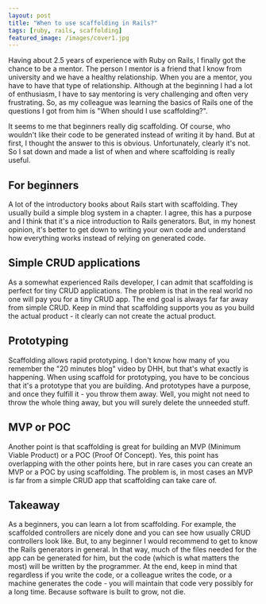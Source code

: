 ```yaml
---
layout: post
title: "When to use scaffolding in Rails?"
tags: [ruby, rails, scaffolding]
featured_image: /images/cover1.jpg
---
```


Having about 2.5 years of experience with Ruby on Rails, I finally got the chance
to be a mentor. The person I mentor is a friend that I know from university and we
have a healthy relationship. When you are a mentor, you have to have that type of
relationship. Although at the beginning I had a lot of enthusiasm, I have to say mentoring
is very challenging and often very frustrating. So, as my colleague was learning the basics of Rails
one of the questions I got from him is "When should I use scaffolding?".

It seems to me that beginners really dig scaffolding. Of course, who wouldn't like
their code to be generated instead of writing it by hand. But at first, I thought
the answer to this is obvious. Unfortunately, clearly it's not. So I sat down and
made a list of when and where scaffolding is really useful.

## For beginners

A lot of the introductory books about Rails start with scaffolding. They usually
build a simple blog system in a chapter. I agree, this has a purpose and I think that
it's a nice introduction to Rails generators. But, in my honest opinion, it's better to
get down to writing your own code and understand how everything works instead of
relying on generated code.

## Simple CRUD applications

As a somewhat experienced Rails developer, I can admit that scaffolding is perfect
for tiny CRUD applications. The problem is that in the real world no one will pay you
for a tiny CRUD app. The end goal is always far far away from simple CRUD. Keep in
mind that scaffolding supports you as you build the actual product - it clearly can not
create the actual product.

## Prototyping

Scaffolding allows rapid prototyping. I don't know how many of you remember the
"20 minutes blog" video by DHH, but that's what exactly is happening. When using
scaffold for prototyping, you have to be concious that it's a prototype that you are building.
And prototypes have a purpose, and once they fulfill it - you throw them away. Well,
you might not need to throw the whole thing away, but you will surely delete the
unneeded stuff.

## MVP or POC

Another point is that scaffolding is great for building an MVP (Minimum Viable Product)
or a POC (Proof Of Concept). Yes, this point has overlapping with the other points here,
but in rare cases you can create an MVP or a POC by using scaffolding. The problem is,
in most cases an MVP is far from a simple CRUD app that scaffolding can take care of.

## Takeaway

As a beginners, you can learn a lot from scaffolding. For example, the scaffolded controllers
are nicely done and you can see how usually CRUD controllers look like. But, to any
beginner I would recommend to get to know the Rails generators in general. In that way,
much of the files needed for the app can be generated for him, but the code (which is what matters the most)
will be written by the programmer. At the end, keep in mind that regardless if you write the code,
or a colleague writes the code, or a machine generates the code - you will maintain that code
very possibly for a long time. Because software is built to grow, not die.

